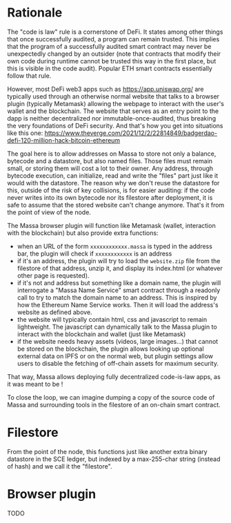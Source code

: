# Rationale

The "code is law" rule is a cornerstone of DeFi. It states among other things that once successfully audited, a program can remain trusted.
This implies that the program of a successfully audited smart contract may never be unexpectedly changed by an outsider (note that contracts that modify their own code during runtime cannot be trusted this way in the first place, but this is visible in the code audit). Popular ETH smart contracts essentially follow that rule.

However, most DeFi web3 apps such as https://app.uniswap.org/ are typically used through an otherwise normal website that talks to a browser plugin (typically Metamask) allowing the webpage to interact with the user's wallet and the blockchain. The website that serves as an entry point to the dapp is neither decentralized nor immutable-once-audited, thus breaking the very foundations of DeFi security. And that's how you get into situations like this one: https://www.theverge.com/2021/12/2/22814849/badgerdao-defi-120-million-hack-bitcoin-ethereum

The goal here is to allow addresses on Massa to store not only a balance, bytecode and a datastore, but also named files.
Those files must remain small, or storing them will cost a lot to their owner.
Any address, through bytecode execution, can initialize, read and write the "files" part just like it would with the datastore.
The reason why we don't reuse the datastore for this, outside of the risk of key collisions, is for easier auditing: if the code never writes into its own bytecode nor its filestore after deployment, it is safe to assume that the stored website can't change anymore. 
That's it from the point of view of the node.

The Massa browser plugin will function like Metamask (wallet, interaction with the blockchain) but also provide extra functions:
* when an URL of the form `xxxxxxxxxxxx.massa` is typed in the address bar, the plugin will check if `xxxxxxxxxxxx` is an address
* if it's an address, the plugin will try to load the `website.zip` file from the filestore of that address, unzip it, and display its index.html (or whatever other page is requested).
* if it's not and address but something like a domain name, the plugin will interrogate a "Massa Name Service" smart contract through a readonly call to try to match the domain name to an address. This is inspired by how the Ethereum Name Service works. Then it will load the address's website as defined above.
* the website will typically contain html, css and javascript to remain lightweight. The javascript can dynamically talk to the Massa plugin to interact with the blockchain and wallet (just like Metamask)
* if the website needs heavy assets (videos, large images...) that cannot be stored on the blockchain, the plugin allows looking up optional external data on IPFS or on the normal web, but plugin settings allow users to disable the fetching of off-chain assets for maximum security.

That way, Massa allows deploying fully decentralized code-is-law apps, as it was meant to be !

To close the loop, we can imagine dumping a copy of the source code of Massa and surrounding tools in the filestore of an on-chain smart contract.

# Filestore

From the point of the node, this functions just like another extra binary datastore in the SCE ledger, but indexed by a max-255-char string (instead of hash) and we call it the "filestore".

# Browser plugin

TODO
